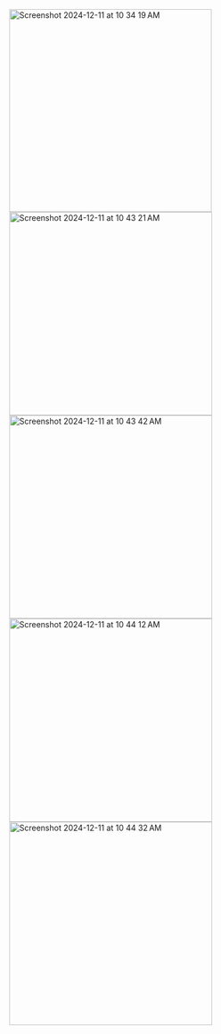 <img width="363" alt="Screenshot 2024-12-11 at 10 34 19 AM" src="https://github.com/user-attachments/assets/5f1628d6-dee6-424f-9af8-0db15fb70d18">
<img width="364" alt="Screenshot 2024-12-11 at 10 43 21 AM" src="https://github.com/user-attachments/assets/dc4b2ef0-e3a4-4ad3-b63a-51999be3c480">
<img width="364" alt="Screenshot 2024-12-11 at 10 43 42 AM" src="https://github.com/user-attachments/assets/58a02c1e-7301-476f-99cc-4b079c043c76">
<img width="364" alt="Screenshot 2024-12-11 at 10 44 12 AM" src="https://github.com/user-attachments/assets/d51d6781-13c1-43af-b294-d47c218e0013">
<img width="364" alt="Screenshot 2024-12-11 at 10 44 32 AM" src="https://github.com/user-attachments/assets/59395e15-7d84-4f04-a051-623e7094f73b">

